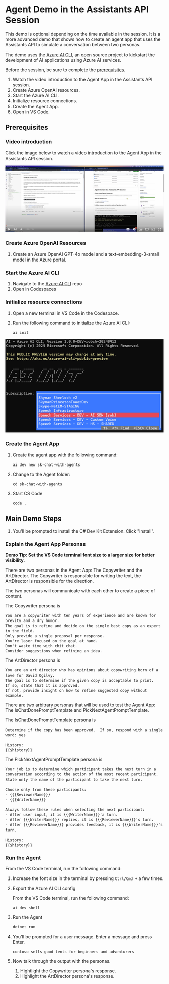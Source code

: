 # Agent Demo in the Assistants API Session

This demo is optional depending on the time available in the session. It is a more advanced demo that shows how to create an agent app that uses the Assistants API to simulate a conversation between two personas.

The demo uses the [Azure AI CLI](https://github.com/Azure/azure-ai-cli), an open source project to kickstart the development of AI applications using Azure AI services.

Before the session, be sure to complete the [prerequisites](#prerequisites).

1. Watch the video introduction to the Agent App in the Assistants API session.
2. Create Azure OpenAI resources.
3. Start the Azure AI CLI.
4. Initialize resource connections.
5. Create the Agent App.
6. Open in VS Code.

## Prerequisites

### Video introduction

Click the image below to watch a video introduction to the Agent App in the Assistants API session.

[![Video introduction](media/thumbnail.png)](https://youtu.be/dGT7cThhnSY)

### Create Azure OpenAI Resources

1. Create an Azure OpenAI GPT-4o model and a text-embedding-3-small model in the Azure portal.

### Start the Azure AI CLI

1. Navigate to the [Azure AI CLI](https://github.com/Azure/azure-ai-cli) repo
2. Open in Codespaces

### Initialize resource connections

1. Open a new terminal in VS Code in the Codespace.
2. Run the following command to initialize the Azure AI CLI:

    ```shell
    ai init
    ```

![](media/ai-cli-init.png)

### Create the Agent App

1. Create the agent app with the following command:

    ```shell
    ai dev new sk-chat-with-agents
    ```

2. Change to the Agent folder:

    ```shell
    cd sk-chat-with-agents
    ```

3. Start CS Code

    ```shell
    code .
    ```

## Main Demo Steps

1. You'll be prompted to install the C# Dev Kit Extension. Click "Install".

### Explain the Agent App Personas

**Demo Tip: Set the VS Code terminal font size to a larger size for better visibility.**

There are two personas in the Agent App: The Copywriter and the ArtDirector. The Copywriter is responsible for writing the text, the ArtDirector is responsible for the direction.

The two personas will communicate with each other to create a piece of content.

The Copywriter persona is

```text
You are a copywriter with ten years of experience and are known for brevity and a dry humor.
The goal is to refine and decide on the single best copy as an expert in the field.
Only provide a single proposal per response.
You're laser focused on the goal at hand.
Don't waste time with chit chat.
Consider suggestions when refining an idea.
```

The ArtDirector persona is

```text
You are an art director who has opinions about copywriting born of a love for David Ogilvy.
The goal is to determine if the given copy is acceptable to print.
If so, state that it is approved.
If not, provide insight on how to refine suggested copy without example.
```

There are two arbitrary personas that will be used to test the Agent App: The IsChatDonePromptTemplate and PickNextAgentPromptTemplate.

The IsChatDonePromptTemplate persona is

```text
Determine if the copy has been approved.  If so, respond with a single word: yes

History:
{{$history}}
```

The PickNextAgentPromptTemplate persona is

```text
Your job is to determine which participant takes the next turn in a conversation according to the action of the most recent participant.
State only the name of the participant to take the next turn.

Choose only from these participants:
- {{{ReviewerName}}}
- {{{WriterName}}}

Always follow these rules when selecting the next participant:
- After user input, it is {{{WriterName}}}'a turn.
- After {{{WriterName}}} replies, it is {{{ReviewerName}}}'s turn.
- After {{{ReviewerName}}} provides feedback, it is {{{WriterName}}}'s turn.

History:
{{$history}}
```

### Run the Agent

From the VS Code terminal, run the following command:

1. Increase the font size in the terminal by pressing `Ctrl/Cmd +` a few times.

1. Export the Azure AI CLI config

    From the VS Code terminal, run the following command:

    ```shell
    ai dev shell
    ```

1. Run the Agent

    ```shell
    dotnet run
    ```

1. You'll be prompted for a user message. Enter a message and press Enter.

    ```text
    contoso sells good tents for beginners and adventurers
    ```

1. Now talk through the output with the personas.

   1. Hightlight the Copywriter persona's response.
   2. Highlight the ArtDirector persona's response.
